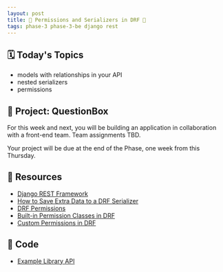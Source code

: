 ```yaml
---
layout: post
title: 🐝 Permissions and Serializers in DRF 🐝
tags: phase-3 phase-3-be django rest
---
```


## 🗓️ Today's Topics

- models with relationships in your API
- nested serializers
- permissions

## 🎯 Project: QuestionBox

For this week and next, you will be building an application in collaboration with a front-end team. Team assignments TBD.

Your project will be due at the end of the Phase, one week from this Thursday.


## 🔖 Resources

- [Django REST Framework](https://www.django-rest-framework.org/)
- [How to Save Extra Data to a DRF Serializer](https://simpleisbetterthancomplex.com/tutorial/2019/04/07/how-to-save-extra-data-to-a-django-rest-framework-serializer.html)
- [DRF Permissions](https://testdriven.io/blog/drf-permissions/)
- [Built-in Permission Classes in DRF](https://testdriven.io/blog/built-in-permission-classes-drf/)
- [Custom Permissions in DRF](https://testdriven.io/blog/custom-permission-classes-drf/)

## 🦉 Code

- [Example Library API](https://github.com/Momentum-Team-8/example-drf-library)
